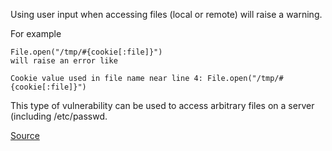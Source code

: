 Using user input when accessing files (local or remote) will raise a warning.

For example

    File.open("/tmp/#{cookie[:file]}")
    will raise an error like

    Cookie value used in file name near line 4: File.open("/tmp/#{cookie[:file]}")

This type of vulnerability can be used to access arbitrary files on a server (including /etc/passwd.

[Source](http://brakemanscanner.org/docs/warning_types/file_access/)
